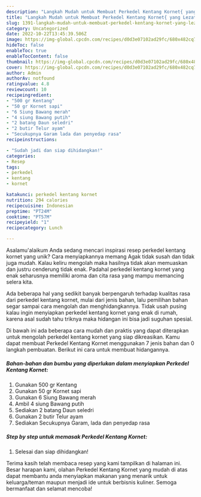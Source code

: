 ```yaml
---
description: "Langkah Mudah untuk Membuat Perkedel Kentang Kornet{ yang Lezat"
title: "Langkah Mudah untuk Membuat Perkedel Kentang Kornet{ yang Lezat"
slug: 1391-langkah-mudah-untuk-membuat-perkedel-kentang-kornet-yang-lezat
category: Uncategorized
date: 2022-10-22T13:45:39.506Z
image: https://img-global.cpcdn.com/recipes/d0d3e07102ad29fc/680x482cq70/perkedel-kentang-kornet-foto-resep-utama.jpg
hideToc: false
enableToc: true
enableTocContent: false
thumbnail: https://img-global.cpcdn.com/recipes/d0d3e07102ad29fc/680x482cq70/perkedel-kentang-kornet-foto-resep-utama.jpg
cover: https://img-global.cpcdn.com/recipes/d0d3e07102ad29fc/680x482cq70/perkedel-kentang-kornet-foto-resep-utama.jpg
author: Admin
authorAv: notfound
ratingvalue: 4.8
reviewcount: 10
recipeingredient:
- "500 gr Kentang"
- "50 gr Kornet sapi"
- "6 Siung Bawang merah"
- "4 siung Bawang putih"
- "2 batang Daun seledri"
- "2 butir Telur ayam"
- "Secukupnya Garam lada dan penyedap rasa"
recipeinstructions:

- "Sudah jadi dan siap dihidangkan!"
categories:
- Resep
tags:
- perkedel
- kentang
- kornet

katakunci: perkedel kentang kornet 
nutrition: 294 calories
recipecuisine: Indonesian
preptime: "PT24M"
cooktime: "PT57M"
recipeyield: "1"
recipecategory: Lunch

---
```



Asalamu'alaikum Anda sedang mencari inspirasi resep perkedel kentang kornet yang unik? Cara menyiapkannya memang Agak tidak susah dan tidak juga mudah. Kalau keliru mengolah maka hasilnya tidak akan memuaskan dan justru cenderung tidak enak. Padahal perkedel kentang kornet yang enak seharusnya memiliki aroma dan cita rasa yang mampu memancing selera kita.




Ada beberapa hal yang sedikit banyak berpengaruh terhadap kualitas rasa dari perkedel kentang kornet, mulai dari jenis bahan, lalu pemilihan bahan segar sampai cara mengolah dan menghidangkannya. Tidak usah pusing kalau ingin menyiapkan perkedel kentang kornet yang enak di rumah, karena asal sudah tahu triknya maka hidangan ini bisa jadi suguhan spesial.


Di bawah ini ada beberapa cara mudah dan praktis yang dapat diterapkan untuk mengolah perkedel kentang kornet yang siap dikreasikan. Kamu dapat membuat Perkedel Kentang Kornet menggunakan 7 jenis bahan dan 0 langkah pembuatan. Berikut ini cara untuk membuat hidangannya.

<!--inarticleads1-->

##### Bahan-bahan dan bumbu yang diperlukan dalam menyiapkan Perkedel Kentang Kornet:

1. Gunakan 500 gr Kentang
1. Gunakan 50 gr Kornet sapi
1. Gunakan 6 Siung Bawang merah
1. Ambil 4 siung Bawang putih
1. Sediakan 2 batang Daun seledri
1. Gunakan 2 butir Telur ayam
1. Sediakan Secukupnya Garam, lada dan penyedap rasa




<!--inarticleads2-->

##### Step by step untuk memasak Perkedel Kentang Kornet:


1. Selesai dan siap dihidangkan!



Terima kasih telah membaca resep yang kami tampilkan di halaman ini. Besar harapan kami, olahan Perkedel Kentang Kornet yang mudah di atas dapat membantu anda menyiapkan makanan yang menarik untuk keluarga/teman maupun menjadi ide untuk berbisnis kuliner. Semoga bermanfaat dan selamat mencoba!
